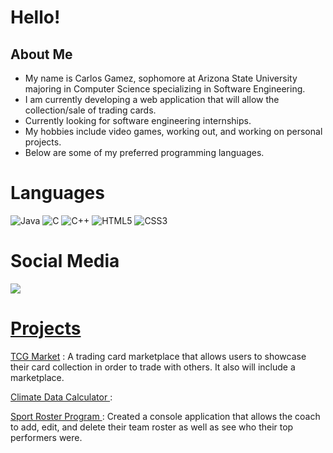 # Hello!
## About Me
- My name is Carlos Gamez, sophomore at Arizona State University majoring in Computer Science specializing in Software Engineering.
- I am currently developing a web application that will allow the collection/sale of trading cards.
- Currently looking for software engineering internships.
- My hobbies include video games, working out, and working on personal projects.
- Below are some of my preferred programming languages.

# Languages
![Java](https://img.shields.io/badge/Java-ED8B00?style=for-the-badge&logo=openjdk&logoColor=white)
![C](https://img.shields.io/badge/c-%2300599C.svg?style=for-the-badge&logo=c&logoColor=white)
![C++](https://img.shields.io/badge/c++-%2300599C.svg?style=for-the-badge&logo=c%2B%2B&logoColor=white)
![HTML5](https://img.shields.io/badge/html5-%23E34F26.svg?style=for-the-badge&logo=html5&logoColor=white)
![CSS3](https://img.shields.io/badge/css3-%231572B6.svg?style=for-the-badge&logo=css3&logoColor=white)

# Social Media
<p>
  <a href="https://www.linkedin.com/in/cjgamez/" rel="nofollow norefferer">
    <img src="https://img.shields.io/badge/linkedin-%230077B5.svg?style=for-the-badge&logo=linkedin&logoColor=white">
</p>

# Projects
<p>
  <a href=""> TCG Market</a> : A trading card marketplace that allows users to showcase their card collection in order to trade with others. It also will include a marketplace.
</p>
<p>
  <a href=""> Climate Data Calculator </a> : 
</p>
<p>
  <a href=""> Sport Roster Program </a> : Created a console application that allows the coach to add, edit, and delete their team roster as well as see who their top performers were.
</p>
